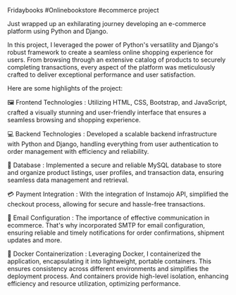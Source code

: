 Fridaybooks #Onlinebookstore #ecommerce project

Just wrapped up an exhilarating journey developing an e-commerce platform using Python and Django.

In this project, I leveraged the power of Python's versatility and Django's robust framework to create a seamless online shopping experience for users. From browsing through an extensive catalog of products to securely completing transactions, every aspect of the platform was meticulously crafted to deliver exceptional performance and user satisfaction.

Here are some highlights of the project:

🖼️ Frontend Technologies : Utilizing HTML, CSS, Bootstrap, and JavaScript, crafted a visually stunning and user-friendly interface that ensures a seamless browsing and shopping experience.

💻 Backend Technologies : Developed a scalable backend infrastructure with Python and Django, handling everything from user authentication to order management with efficiency and reliability.

📁 Database : Implemented a secure and reliable MySQL database to store and organize product listings, user profiles, and transaction data, ensuring seamless data management and retrieval.

💳 Payment Integration : With the integration of Instamojo API, simplified the checkout process, allowing for secure and hassle-free transactions.

📧 Email Configuration : The importance of effective communication in ecommerce. That's why incorporated SMTP for email configuration, ensuring reliable and timely notifications for order confirmations, shipment updates and more.

🐋 Docker Containerization : Leveraging Docker, I containerized the application, encapsulating it into lightweight, portable containers. This ensures consistency across different environments and simplifies the deployment process. And containers provide high-level isolation, enhancing efficiency and resource utilization, optimizing performance.
